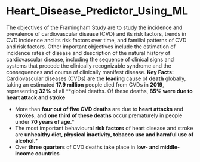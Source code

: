 # Heart_Disease_Predictor_Using_ML
The objectives of the Framingham Study are to study the incidence and prevalence of cardiovascular disease (CVD) and its risk factors, trends in CVD incidence and its risk factors over time, and familial patterns of CVD and risk factors. Other important objectives include the estimation of incidence rates of disease and description of the natural history of cardiovascular disease, including the sequence of clinical signs and systems that precede the clinically recognizable syndrome and the consequences and course of clinically manifest disease.
**Key Facts:**
Cardiovascular diseases (CVDs) are the **leading** cause of **death** globally, taking an estimated **17.9 million** people died from CVDs in **2019**, representing **32%** of all **global deaths. Of these deaths, **85% were due to heart attack and stroke**
*   More than **four out of five CVD deaths** are due to **heart attacks** and **strokes**, and **one third of these deaths** occur prematurely in people under **70 years of age**.*
*   The most important behavioural **risk factors** of heart disease and stroke are **unhealthy diet, physical inactivity, tobacco use and harmful use of alcohol**.*
*   Over **three quarters** of CVD deaths take place in **low- and middle-income countries**





